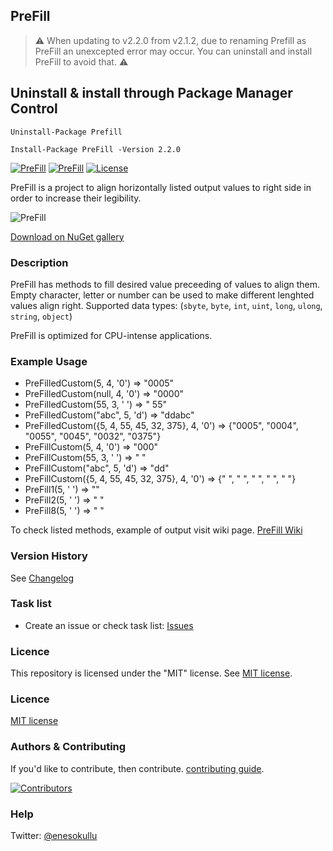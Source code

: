 ## PreFill
> ⚠️ When updating to v2.2.0 from v2.1.2, due to renaming Prefill as PreFill an unexcepted error may occur. You can uninstall and install PreFill to avoid that. ⚠️

## Uninstall & install through Package Manager Control
```
Uninstall-Package Prefill
```

```
Install-Package PreFill -Version 2.2.0
```

[![PreFill](https://img.shields.io/nuget/v/PreFill.svg)](https://www.nuget.org/packages/PreFill/) [![PreFill](https://img.shields.io/nuget/dt/PreFill.svg)](https://www.nuget.org/packages/PreFill/) [![License](https://img.shields.io/github/license/meokullu/PreFill.svg)](https://github.com/meokullu/PreFill/blob/master/LICENSE)

PreFill is a project to align horizontally listed output values to right side in order to increase their legibility.

![PreFill](https://github.com/meokullu/PreFill/assets/4971757/3e7c14a2-c823-4d4d-825f-74fbd74f3e18)

[Download on NuGet gallery](https://www.nuget.org/packages/PreFill/)

### Description

PreFill has methods to fill desired value preceeding of values to align them. Empty character, letter or number can be used to make different lenghted values align right. Supported data types: (`sbyte`, `byte`, `int`, `uint`, `long`, `ulong`, `string`, `object`)

PreFill is optimized for CPU-intense applications.

### Example Usage

* PreFilledCustom(5, 4, '0') => "0005"
* PreFilledCustom(null, 4, '0') => "0000"
* PreFilledCustom(55, 3, ' ') => " 55"
* PreFilledCustom("abc", 5, 'd') => "ddabc"
* PreFilledCustom({5, 4, 55, 45, 32, 375}, 4, '0') => {"0005", "0004", "0055", "0045", "0032", "0375"}
* PreFillCustom(5, 4, '0') => "000"
* PreFillCustom(55, 3, ' ') => " "
* PreFillCustom("abc", 5, 'd') => "dd"
* PreFillCustom({5, 4, 55, 45, 32, 375}, 4, '0') => {"   ", "   ", "  ", "  ", " "}
* PreFill1(5, ' ') => ""
* PreFill2(5, ' ') => " "
* PreFill8(5, ' ') => "       "

To check listed methods, example of output visit wiki page. [PreFill Wiki](https://github.com/meokullu/PreFill/wiki)

### Version History
See [Changelog](https://github.com/meokullu/PreFill/blob/master/CHANGELOG.md)

### Task list
* Create an issue or check task list: [Issues](https://github.com/meokullu/PreFill/issues)

### Licence
This repository is licensed under the "MIT" license. See [MIT license](https://github.com/meokullu/CalculateETA/blob/master/LICENSE).

### Licence
[MIT license](https://github.com/meokullu/PreFill/blob/master/LICENSE)

### Authors & Contributing

If you'd like to contribute, then contribute. [contributing guide](https://github.com/meokullu/CalculateETA/blob/master/CONTRIBUTING.md).

[![Contributors](https://contrib.rocks/image?repo=meokullu/PreFill)](https://github.com/meokullu/PreFill/graphs/contributors)

### Help
Twitter: [@enesokullu](https://twitter.com/EnesOkullu)
